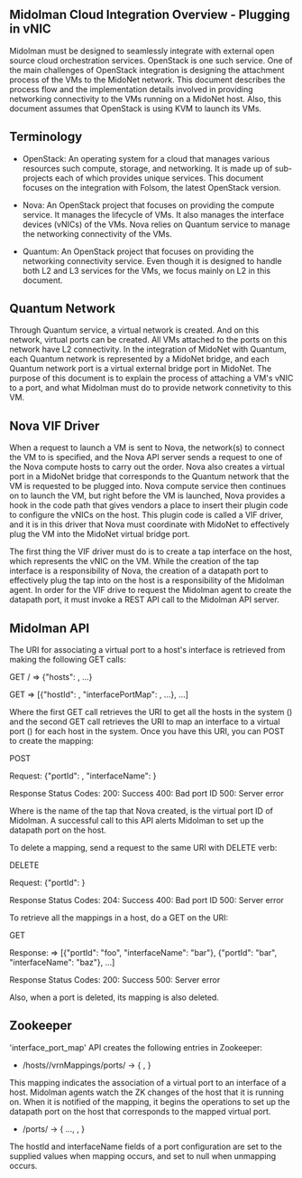 ## Midolman Cloud Integration Overview - Plugging in vNIC

Midolman must be designed to seamlessly integrate with external open source
cloud orchestration services.  OpenStack is one such service. One of the
main challenges of OpenStack integration is designing the attachment 
process of the VMs to the MidoNet network.  This document describes the
process flow and the implementation details involved in providing networking
connectivity to the VMs running on a MidoNet host.  Also, this document
assumes that OpenStack is using KVM to launch its VMs.

## Terminology

- OpenStack: An operating system for a cloud that manages various resources
such compute, storage, and networking.  It is made up of sub-projects each
of which provides unique services.  This document focuses on the integration
with Folsom, the latest OpenStack version.

- Nova: An OpenStack project that focuses on providing the compute service.
It manages the lifecycle of VMs.  It also manages the interface devices
(vNICs) of the VMs.  Nova relies on Quantum service to manage the networking
connectivity of the VMs.

- Quantum: An OpenStack project that focuses on providing the networking
connectivity service.  Even though it is designed to handle both L2 and
L3 services for the VMs, we focus mainly on L2 in this document.  

## Quantum Network

Through Quantum service, a virtual network is created.  And on this network, 
virtual ports can be created.  All VMs attached to the ports on this network 
have L2 connectivity.  In the integration of MidoNet with Quantum, each
Quantum network is represented by a MidoNet bridge, and each Quantum network
port is a virtual external bridge port in MidoNet.  The purpose of this
document is to explain the process of attaching a VM's vNIC to a port, and
what Midolman must do to provide network connetivity to this VM.

## Nova VIF Driver

When a request to launch a VM is sent to Nova, the network(s) to connect the
VM to is specified, and the Nova API server sends a request to one of
the Nova compute hosts to carry out the order.  Nova also creates a virtual
port in a MidoNet bridge that corresponds to the Quantum network that the VM
is requested to be plugged into.  Nova compute service then continues on to 
launch the VM, but right before the VM is launched, Nova provides a hook in
the code path that gives vendors a place to insert their plugin code to 
configure the vNICs on the host.  This plugin code is called a VIF driver, and 
it is in this driver that Nova must coordinate with MidoNet to effectively plug 
the VM into the MidoNet virtual bridge port.

The first thing the VIF driver must do is to create a tap interface on the
host, which represents the vNIC on the VM.  While the creation of the tap
interface is a responsibility of Nova, the creation of a datapath port to
effectively plug the tap into on the host is a responsibility of the Midolman
agent.  In order for the VIF drive to request the Midolman agent to create the
datapath port, it must invoke a REST API call to the Midolman API server.


## Midolman API

The URI for associating a virtual port to a host's interface is retrieved from
making the following GET calls:

GET / 
=> {"hosts": <hostsUri>, ...}

GET <hostsUri>
=> [{"hostId": <hostId>, "interfacePortMap": <interfacePortMapUri>, ...},
    ...]

Where the first GET call retrieves the URI to get all the hosts in the system
(<hostsUri>) and the second GET call retrieves the URI to map an interface to a
virtual port (<interfacePortMapUri>) for each host in the system.  Once you
have this URI, you can POST to create the mapping:

POST <interfacePortMapUri>

Request:
{"portId": <portId>, "interfaceName": <interfaceName>}

Response Status Codes:
200: Success
400: Bad port ID
500: Server error

Where <interfaceName> is the name of the tap that Nova created, <portId> is the
virtual port ID of Midolman.  A successful call to this API alerts Midolman to
set up the datapath port on the host. 

To delete a mapping, send a request to the same URI with DELETE verb:

DELETE <interfacePortMapUri>

Request:
{"portId": <portId>}

Response Status Codes:
204: Success
400: Bad port ID
500: Server error

To retrieve all the mappings in a host, do a GET on the URI:

GET <interfacePortMapUri>

Response:
=> [{"portId": "foo", "interfaceName": "bar"},
    {"portId": "bar", "interfaceName": "baz"},
    ...]

Response Status Codes:
200: Success
500: Server error

Also, when a port is deleted, its mapping is also deleted.


## Zookeeper

'interface_port_map' API creates the following entries in Zookeeper:

- /hosts/<hostId>/vrnMappings/ports/<portId> -> { <portId>, <interfaceName> }

This mapping indicates the association of a virtual port to an interface of a
host.  Midolman agents watch the ZK changes of the host that it is running on.
When it is notified of the mapping, it begins the operations to set up the
datapath port on the host that corresponds to the mapped virtual port.
 
- /ports/<portId> -> { ..., <hostId>, <interfaceName> } 

The hostId and interfaceName fields of a port configuration are set to the
supplied values when mapping occurs, and set to null when unmapping occurs.

